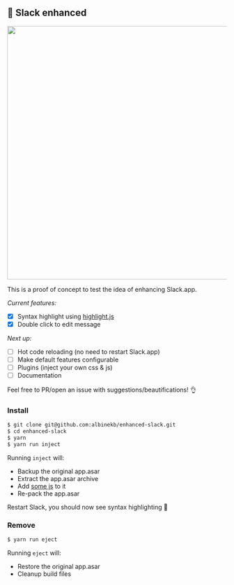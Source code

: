 ## 🌴 Slack enhanced

<img src="https://cloud.githubusercontent.com/assets/5027156/22395478/17fc8a44-e540-11e6-898d-38cbad70ff4e.png" width="581">

This is a proof of concept to test the idea of enhancing Slack.app.

*Current features:*
- [x] Syntax highlight using [highlight.js](https://highlightjs.org)
- [x] Double click to edit message

*Next up:*
- [ ] Hot code reloading (no need to restart Slack.app)
- [ ] Make default features configurable
- [ ] Plugins (inject your own css & js)
- [ ] Documentation

Feel free to PR/open an issue with suggestions/beautifications! 👌

### Install
```sh
$ git clone git@github.com:albinekb/enhanced-slack.git
$ cd enhanced-slack
$ yarn
$ yarn run inject
```

Running `inject` will:
- Backup the original app.asar
- Extract the app.asar archive
- Add [some js](https://github.com/albinekb/enhanced-slack/blob/master/inject.js) to it
- Re-pack the app.asar

Restart Slack, you should now see syntax highlighting 💅

### Remove
```sh
$ yarn run eject
```
Running `eject` will:
- Restore the original app.asar
- Cleanup build files

